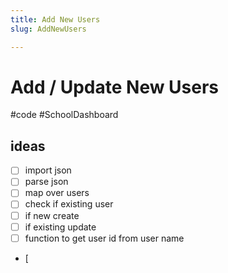 ```yaml
---
title: Add New Users
slug: AddNewUsers

---
```


# Add / Update New Users
#code #SchoolDashboard

## ideas
- [ ] import json
- [ ] parse json
- [ ] map over users
- [ ] check if existing user
- [ ] if new create
- [ ] if existing update
- [ ] function to get user id from user name 
- [ 
